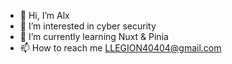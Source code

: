 - 👋 Hi, I’m Alx
- 👀 I’m interested in cyber security
- 🌱 I’m currently learning Nuxt & Pinia
- 📫 How to reach me LLEGION40404@gmail.com
